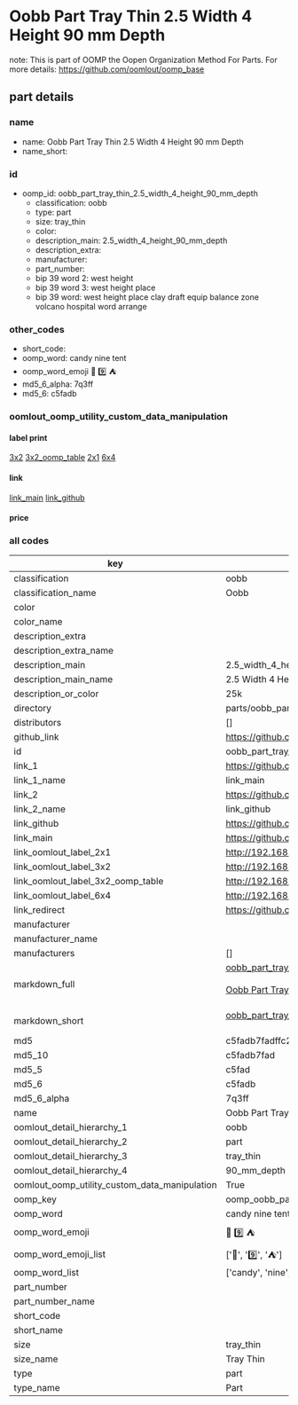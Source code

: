 # Oobb Part Tray Thin 2.5 Width 4 Height 90 mm Depth  

note: This is part of OOMP the Oopen Organization Method For Parts. For more details: https://github.com/oomlout/oomp_base

##  part details
  







### name
* name: Oobb Part Tray Thin 2.5 Width 4 Height 90 mm Depth
* name_short: 
### id
* oomp_id: oobb_part_tray_thin_2.5_width_4_height_90_mm_depth
  * classification: oobb
  * type: part
  * size: tray_thin
  * color: 
  * description_main: 2.5_width_4_height_90_mm_depth
  * description_extra: 
  * manufacturer: 
  * part_number: 
  * bip 39 word 2: west height
  * bip 39 word 3: west height place
  * bip 39 word: west height place clay draft equip balance zone volcano hospital word arrange

### other_codes
* short_code: 
* oomp_word: candy nine tent
* oomp_word_emoji :candy: :nine: :tent:
* md5_6_alpha: 7q3ff
* md5_6: c5fadb






### oomlout_oomp_utility_custom_data_manipulation
#### label print
[3x2](http://192.168.1.245:1112/?label=oomp%207q3ff)
[3x2_oomp_table](http://192.168.1.108:1112/?label=oomp%207q3ff)
[2x1](http://192.168.1.242:1112/?label=oomp%207q3ff)
[6x4](http://192.168.1.55:1112/?label=oomp%207q3ff)    

#### link

[link_main](https://github.com/oomlout/oomlout_oomp_version_1_messy/tree/main/parts/oobb_part_tray_thin_2.5_width_4_height_90_mm_depth) [link_github](https://github.com/oomlout/oomlout_oomp_version_1_messy/tree/main/parts/oobb_part_tray_thin_2.5_width_4_height_90_mm_depth)                             

#### price







### all codes 
| key | value |  
| --- | --- |  
| classification | oobb |  
| classification_name | Oobb |  
| color |  |  
| color_name |  |  
| description_extra |  |  
| description_extra_name |  |  
| description_main | 2.5_width_4_height_90_mm_depth |  
| description_main_name | 2.5 Width 4 Height 90 mm Depth |  
| description_or_color | 25k |  
| directory | parts/oobb_part_tray_thin_2.5_width_4_height_90_mm_depth |  
| distributors | [] |  
| github_link | https://github.com/oomlout/oomlout_oomp_part_src/tree/main/parts/oobb_part_tray_thin_2.5_width_4_height_90_mm_depth |  
| id | oobb_part_tray_thin_2.5_width_4_height_90_mm_depth |  
| link_1 | https://github.com/oomlout/oomlout_oomp_version_1_messy/tree/main/parts/oobb_part_tray_thin_2.5_width_4_height_90_mm_depth |  
| link_1_name | link_main |  
| link_2 | https://github.com/oomlout/oomlout_oomp_version_1_messy/tree/main/parts/oobb_part_tray_thin_2.5_width_4_height_90_mm_depth |  
| link_2_name | link_github |  
| link_github | https://github.com/oomlout/oomlout_oomp_version_1_messy/tree/main/parts/oobb_part_tray_thin_2.5_width_4_height_90_mm_depth |  
| link_main | https://github.com/oomlout/oomlout_oomp_version_1_messy/tree/main/parts/oobb_part_tray_thin_2.5_width_4_height_90_mm_depth |  
| link_oomlout_label_2x1 | http://192.168.1.242:1112/?label=oomp%207q3ff |  
| link_oomlout_label_3x2 | http://192.168.1.245:1112/?label=oomp%207q3ff |  
| link_oomlout_label_3x2_oomp_table | http://192.168.1.108:1112/?label=oomp%207q3ff |  
| link_oomlout_label_6x4 | http://192.168.1.55:1112/?label=oomp%207q3ff |  
| link_redirect | https://github.com/oomlout/oomlout_oomp_version_1_messy/tree/main/parts/oobb_part_tray_thin_2.5_width_4_height_90_mm_depth |  
| manufacturer |  |  
| manufacturer_name |  |  
| manufacturers | [] |  
| markdown_full | [oobb_part_tray_thin_2.5_width_4_height_90_mm_depth](none)<br>[](none)<br>[Oobb Part Tray Thin 2.5 Width 4 Height 90 Mm Depth](none)<br><br> |  
| markdown_short | [oobb_part_tray_thin_2.5_width_4_height_90_mm_depth](none)<br><br> |  
| md5 | c5fadb7fadffc23530a0f2a34b9aafcb |  
| md5_10 | c5fadb7fad |  
| md5_5 | c5fad |  
| md5_6 | c5fadb |  
| md5_6_alpha | 7q3ff |  
| name | Oobb Part Tray Thin 2.5 Width 4 Height 90 mm Depth |  
| oomlout_detail_hierarchy_1 | oobb |  
| oomlout_detail_hierarchy_2 | part |  
| oomlout_detail_hierarchy_3 | tray_thin |  
| oomlout_detail_hierarchy_4 | 90_mm_depth |  
| oomlout_oomp_utility_custom_data_manipulation | True |  
| oomp_key | oomp_oobb_part_tray_thin_2.5_width_4_height_90_mm_depth |  
| oomp_word | candy nine tent |  
| oomp_word_emoji | :candy: :nine: :tent: |  
| oomp_word_emoji_list | [':candy:', ':nine:', ':tent:'] |  
| oomp_word_list | ['candy', 'nine', 'tent'] |  
| part_number |  |  
| part_number_name |  |  
| short_code |  |  
| short_name |  |  
| size | tray_thin |  
| size_name | Tray Thin |  
| type | part |  
| type_name | Part |  
